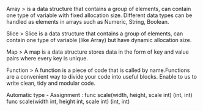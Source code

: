 Array > is a data structure that contains a group of elements, can contain one type of variable with fixed allocation size. Different data types can be handled as elements in arrays such as Numeric, String, Boolean.

Slice > Slice is a data structure that contains a group of elements, can contain one type of variable (like Array) but have dynamic allocation size.

Map > A map is a data structure stores data in the form of key and value pairs where every key is unique.

Function > A function is a piece of code that is called by name.Functions are a convenient way to divide your code into useful blocks. Enable to us to write clean, tidy and modular code.


Automatic type - Assignment : func scale(width, height, scale int) (int, int)
                      func scale(width int, height int, scale int) (int, int)
